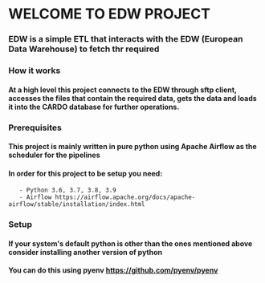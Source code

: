 # WELCOME TO EDW PROJECT

### EDW is a simple ETL that interacts with the EDW (European Data Warehouse) to fetch thr required

### How it works
####  At a high level this project connects to the EDW through sftp client, accesses the files that contain the required data, gets the data and loads it into the CARDO database for further operations.

### Prerequisites

####   This project is mainly written in pure python using Apache Airflow as the scheduler for the pipelines
####   In order for this project to be setup you need:
       - Python 3.6, 3.7, 3.8, 3.9
       - Airflow https://airflow.apache.org/docs/apache-airflow/stable/installation/index.html

### Setup
####       If your system's default python is other than the ones mentioned above consider installing another version of python
####       You can do this using pyenv https://github.com/pyenv/pyenv
